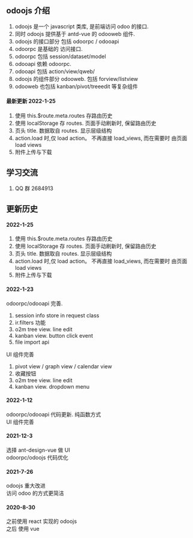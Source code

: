 ## odoojs 介绍

1. odoojs 是一个 javascript 类库, 是前端访问 odoo 的接口.
2. 同时 odoojs 提供基于 antd-vue 的 odooweb 组件.
3. odoojs 的接口部分 包括 odoorpc / odooapi
4. odoorpc 是基础的 访问接口.
5. odoorpc 包括 session/dataset/model
6. odooapi 依赖 odoorpc.
7. odooapi 包括 action/view/qweb/
8. odoojs 的组件部分 odooweb. 包括 forview/listview
9. odooweb 也包括 kanban/pivot/treeedit 等复杂组件

#### 最新更新 2022-1-25

1. 使用 this.\$route.meta.routes 存路由历史
2. 使用 localStorage 存 routes. 页面手动刷新时, 保留路由历史
3. 页头 title. 数据取自 routes. 显示层级结构
4. action.load 时,仅 load action。 不再直接 load_views, 而在需要时 由页面 load views
5. 附件上传与下载

## 学习交流

1. QQ 群 2684913

## 更新历史

#### 2022-1-25

1. 使用 this.\$route.meta.routes 存路由历史
2. 使用 localStorage 存 routes. 页面手动刷新时, 保留路由历史
3. 页头 title. 数据取自 routes. 显示层级结构
4. action.load 时,仅 load action。 不再直接 load_views, 而在需要时 由页面 load views
5. 附件上传与下载

#### 2022-1-23

odoorpc/odooapi 完善.

1. session info store in request class
2. ir.filters 功能
3. o2m tree view. line edit
4. kanban view. button click event
5. file import api

UI 组件完善

1. pivot view / graph view / calendar view
2. 收藏按钮
3. o2m tree view. line edit
4. kanban view. dropdown menu

#### 2022-1-12

odoorpc/odooapi 代码更新. 纯函数方式  
UI 组件完善

#### 2021-12-3

选择 ant-design-vue 做 UI  
odoorpc/odoojs 代码优化

#### 2021-7-26

odoojs 重大改进  
访问 odoo 的方式更简洁

#### 2020-8-30

之前使用 react 实现的 odoojs  
之后 使用 vue

